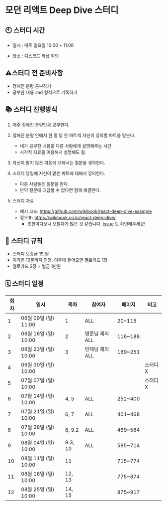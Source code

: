 # 모던 리액트 Deep Dive 스터디
## 🕙 스터디 시간

- 일시 : 매주 일요일 10:00 ~ 11:00

- 장소 : 디스코드 화상 회의

## ⚠️스터디 전 준비사항
- 정해진 분량 공부하기
- 공부한 내용 .md 형식으로 기록하기

## 📚 스터디 진행방식

1. 매주 정해진 분량만큼 공부한다.

2. 정해진 분량 안에서 한 명 당 한 파트씩 자신이 강의할 파트를 맡는다.

    - 내가 공부한 내용을 다른 사람에게 설명해주는 시간
    - 시각적 자료를 이용해서 설명해도 됨.

3. 자신이 맡지 않은 파트에 대해서는 질문을 생각한다.

4. 스터디 당일에 자신이 맡은 파트에 대해서 강의한다.

    - 다른 사람들은 질문을 한다. 
    - 만약 질문에 대답할 수 없다면 함께 해결한다.

5. 스터디 자료
    - 예시 코드: https://github.com/wikibook/react-deep-dive-example
    - 정오표: https://wikibook.co.kr/react-deep-dive/
        - 초판이다보니 오탈자가 많은 것 같습니다. [Issue](https://github.com/wikibook/react-deep-dive-example/issues) 도 확인해주세요!

## 📄 스터디 규칙

- 스터디 보증금 1만원
- 지각은 10분까지 인정. 이후에 들어오면 옐로카드 1장
- 옐로카드 2장 = 벌금 1만원

## 🗓 스터디 일정

| 회차 | 일시                        | 목차    | 참여자    | 페이지  | 비고       |
|------|-----------------------------|---------|-----------|---------|------------|
| 1    | 06월 09일 (일) 11:00        | 1       |  ALL      | 20~115  |            |
| 2    | 06월 16일 (일) 10:00        | 2       |  영준님 제외 ALL    | 116~188 |            |
| 3    | 06월 23일 (일) 10:00        | 3       |  민재님 제외 ALL    | 189~251 |            |
| 4    | 06월 30일 (일) 10:00        |         |           |         | 스터디 X   |
| 5    | 07월 07일 (일) 10:00        |         |           |         |  스터디 X  |
| 6    | 07월 14일 (일) 10:00        | 4, 5    |  ALL      | 252~400 |            |
| 7    | 07월 21일 (일) 10:00        | 6, 7    |  ALL      | 401~468 |            |
| 8    | 07월 28일 (일) 10:00        | 8, 9.2  |  ALL      | 469~584 |            |
| 9    | 08월 04일 (일) 10:00        | 9.3, 10 |  ALL      | 585~714 |            |
| 10   | 08월 11일 (일) 10:00        | 11      |           | 715~774 |            |
| 11   | 08월 18일 (일) 10:00        | 12, 13  |           | 775~874 |            |
| 12   | 08월 25일 (일) 10:00        | 14, 15  |           | 875~917 |            |
